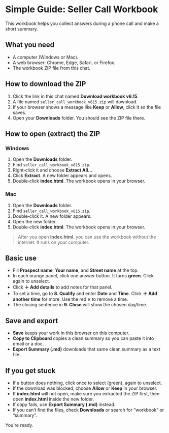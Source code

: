# Simple Guide: Seller Call Workbook

This workbook helps you collect answers during a phone call and make a short summary.

## What you need
- A computer (Windows or Mac).
- A web browser: Chrome, Edge, Safari, or Firefox.
- The workbook ZIP file from this chat.

## How to download the ZIP
1. Click the link in this chat named **Download workbook v6.15**.
2. A file named `seller_call_workbook_v615.zip` will download.
3. If your browser shows a message like **Keep** or **Allow**, click it so the file saves.
4. Open your **Downloads** folder. You should see the ZIP file there.

## How to open (extract) the ZIP
### Windows
1. Open the **Downloads** folder.
2. Find `seller_call_workbook_v615.zip`.
3. Right‑click it and choose **Extract All…**.
4. Click **Extract**. A new folder appears and opens.
5. Double‑click **index.html**. The workbook opens in your browser.

### Mac
1. Open the **Downloads** folder.
2. Find `seller_call_workbook_v615.zip`.
3. Double‑click it. A new folder appears.
4. Open the new folder.
5. Double‑click **index.html**. The workbook opens in your browser.

> After you open **index.html**, you can use the workbook without the internet. It runs on your computer.

## Basic use
- Fill **Prospect name**, **Your name**, and **Street name** at the top.
- In each orange panel, click one answer button. It turns **green**. Click again to unselect.
- Click **＋ Add details** to add notes for that panel.
- To set a time, go to **8. Qualify** and enter **Date** and **Time**. Click **＋ Add another time** for more. Use the red **×** to remove a time.
- The closing sentence in **9. Close** will show the chosen day/time.

## Save and export
- **Save** keeps your work in this browser on this computer.
- **Copy to Clipboard** copies a clean summary so you can paste it into email or a doc.
- **Export Summary (.md)** downloads that same clean summary as a text file.

## If you get stuck
- If a button does nothing, click once to select (green), again to unselect.
- If the download was blocked, choose **Allow** or **Keep** in your browser.
- If **index.html** will not open, make sure you extracted the ZIP first, then open **index.html** inside the new folder.
- If copy fails, use **Export Summary (.md)** instead.
- If you can’t find the files, check **Downloads** or search for “workbook” or “summary”.

You're ready.
